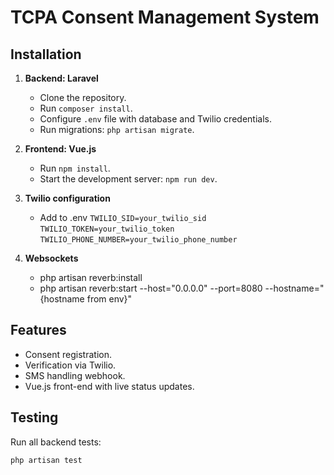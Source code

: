 # TCPA Consent Management System

## Installation

1. **Backend: Laravel**
    - Clone the repository.
    - Run `composer install`.
    - Configure `.env` file with database and Twilio credentials.
    - Run migrations: `php artisan migrate`.

2. **Frontend: Vue.js**
    - Run `npm install`.
    - Start the development server: `npm run dev`.
3. **Twilio configuration**
    - Add to .env
    `TWILIO_SID=your_twilio_sid`
    `TWILIO_TOKEN=your_twilio_token`
    `TWILIO_PHONE_NUMBER=your_twilio_phone_number`
4. **Websockets**
   -  php artisan reverb:install
   -  php artisan reverb:start --host="0.0.0.0" --port=8080 --hostname="{hostname from env}"

## Features

- Consent registration.
- Verification via Twilio.
- SMS handling webhook.
- Vue.js front-end with live status updates.

## Testing

Run all backend tests:
```bash
php artisan test
